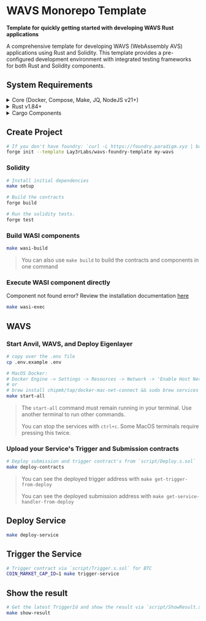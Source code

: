 # WAVS Monorepo Template

**Template for quickly getting started with developing WAVS Rust applications**

A comprehensive template for developing WAVS (WebAssembly AVS) applications using Rust and Solidity. This template provides a pre-configured development environment with integrated testing frameworks for both Rust and Solidity components.

## System Requirements

<details>
<summary>Core (Docker, Compose, Make, JQ, NodeJS v21+)</summary>

### Docker
- **MacOS**: `brew install --cask docker`
- **Ubuntu**: `sudo apt -y install docker.io`
- [Docker Documentation](https://docs.docker.com/get-started/get-docker/)

### Docker Compose
- **MacOS**: Already installed with Docker installer
- **Linux**: `sudo apt-get install docker-compose-v2`
- [Compose Documentation](https://docs.docker.com/compose/)

### Make
- **MacOS**: `brew install make`
- **Linux**: `sudo apt -y install make`
- [Make Documentation](https://www.gnu.org/software/make/manual/make.html)

### JQ
- **MacOS**: `brew install jq`
- **Ubuntu**: `sudo apt -y install jq`
- [JQ Documentation](https://jqlang.org/download/)

### Node.js
- **Required Version**: v21+
- [Installation via NVM](https://github.com/nvm-sh/nvm?tab=readme-ov-file#installing-and-updating)
</details>

<details>

<summary>Rust v1.84+</summary>

### Rust Installation

```bash
curl --proto '=https' --tlsv1.2 -sSf https://sh.rustup.rs | sh
```

### Upgrade Rust

```bash
# Remove old targets
rustup target remove wasm32-wasi
rustup target remove wasm32-wasip1

# Update and add required target
rustup update stable
rustup target add wasm32-wasip2
```

</details>

<details>
<summary>Cargo Components</summary>

## Install Cargo Component and WKG

```bash
# Install required cargo components
# https://github.com/bytecodealliance/cargo-component#installation
cargo install cargo-component warg-cli wkg --locked

# Configure default registry
wkg config --default-registry wa.dev
```

</details>

## Create Project

```bash
# If you don't have foundry: `curl -L https://foundry.paradigm.xyz | bash`
forge init --template Lay3rLabs/wavs-foundry-template my-wavs
```

### Solidity

```bash
# Install initial dependencies
make setup

# Build the contracts
forge build

# Run the solidity tests.
forge test
```

### Build WASI components

```bash
make wasi-build
```

> You can also use `make build` to build the contracts and components in one command

### Execute WASI component directly

Component not found error? Review the installation documentation [here](#install-cargo-components)

```bash
make wasi-exec
```

## WAVS

### Start Anvil, WAVS, and Deploy Eigenlayer

```bash
# copy over the .env file
cp .env.example .env

# MacOS Docker:
# Docker Engine -> Settings -> Resources -> Network -> 'Enable Host Networking'
# or
# brew install chipmk/tap/docker-mac-net-connect && sudo brew services start chipmk/tap/docker-mac-net-connect
make start-all
```

> The `start-all` command must remain running in your terminal. Use another terminal to run other commands.
>
> You can stop the services with `ctrl+c`. Some MacOS terminals require pressing this twice.

### Upload your Service's Trigger and Submission contracts

```bash
# Deploy submission and trigger contract's from `script/Deploy.s.sol`
make deploy-contracts
```

>
> You can see the deployed trigger address with `make get-trigger-from-deploy`
>
> You can see the deployed submission address with `make get-service-handler-from-deploy`

## Deploy Service

```bash
make deploy-service
```

## Trigger the Service

```bash
# Trigger contract via `script/Trigger.s.sol` for BTC
COIN_MARKET_CAP_ID=1 make trigger-service
```

## Show the result

```bash
# Get the latest TriggerId and show the result via `script/ShowResult.s.sol`
make show-result
```
